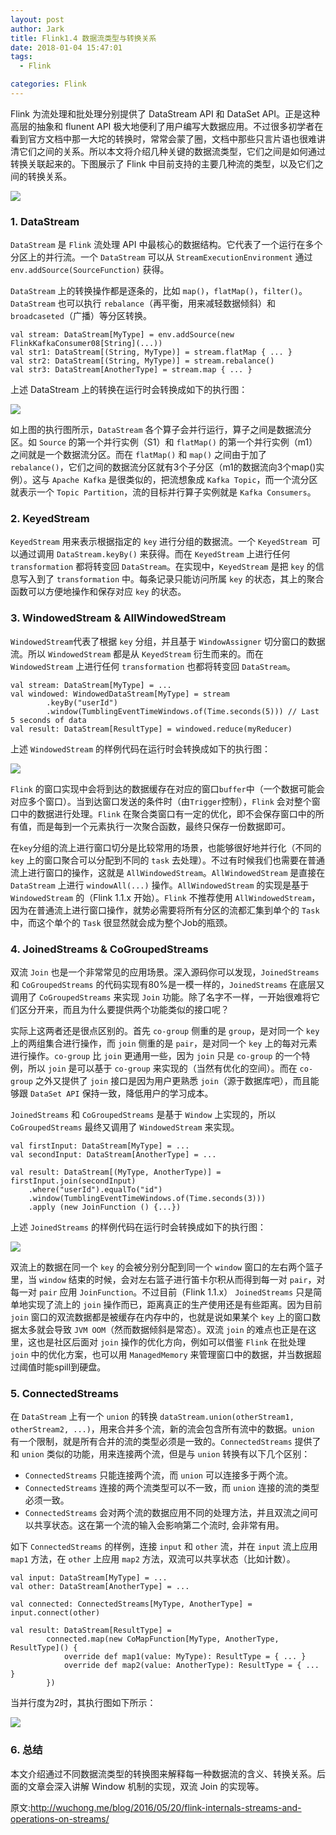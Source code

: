 ```yaml
---
layout: post
author: Jark
title: Flink1.4 数据流类型与转换关系
date: 2018-01-04 15:47:01
tags:
  - Flink

categories: Flink
---
```


Flink 为流处理和批处理分别提供了 DataStream API 和 DataSet API。正是这种高层的抽象和 flunent API 极大地便利了用户编写大数据应用。不过很多初学者在看到官方文档中那一大坨的转换时，常常会蒙了圈，文档中那些只言片语也很难讲清它们之间的关系。所以本文将介绍几种关键的数据流类型，它们之间是如何通过转换关联起来的。下图展示了 Flink 中目前支持的主要几种流的类型，以及它们之间的转换关系。

![](https://github.com/sjf0115/PubLearnNotes/blob/master/image/Flink/%E6%95%B0%E6%8D%AE%E6%B5%81%E7%B1%BB%E5%9E%8B%E4%B8%8E%E8%BD%AC%E6%8D%A2%E5%85%B3%E7%B3%BB-1.png?raw=true)

### 1. DataStream

`DataStream` 是 `Flink` 流处理 API 中最核心的数据结构。它代表了一个运行在多个分区上的并行流。一个 `DataStream` 可以从 `StreamExecutionEnvironment` 通过 `env.addSource(SourceFunction)` 获得。

`DataStream` 上的转换操作都是逐条的，比如 `map()`，`flatMap()`，`filter()`。`DataStream` 也可以执行 `rebalance`（再平衡，用来减轻数据倾斜）和 `broadcaseted`（广播）等分区转换。

```
val stream: DataStream[MyType] = env.addSource(new FlinkKafkaConsumer08[String](...))
val str1: DataStream[(String, MyType)] = stream.flatMap { ... }
val str2: DataStream[(String, MyType)] = stream.rebalance()
val str3: DataStream[AnotherType] = stream.map { ... }
```
上述 DataStream 上的转换在运行时会转换成如下的执行图：

![](https://github.com/sjf0115/PubLearnNotes/blob/master/image/Flink/%E6%95%B0%E6%8D%AE%E6%B5%81%E7%B1%BB%E5%9E%8B%E4%B8%8E%E8%BD%AC%E6%8D%A2%E5%85%B3%E7%B3%BB-2.png?raw=true)

如上图的执行图所示，`DataStream` 各个算子会并行运行，算子之间是数据流分区。如 `Source` 的第一个并行实例（S1）和 `flatMap()` 的第一个并行实例（m1）之间就是一个数据流分区。而在 `flatMap()` 和 `map()` 之间由于加了 `rebalance()`，它们之间的数据流分区就有3个子分区（m1的数据流向3个map()实例）。这与 `Apache Kafka` 是很类似的，把流想象成 `Kafka Topic`，而一个流分区就表示一个 `Topic Partition`，流的目标并行算子实例就是 `Kafka Consumers`。

### 2. KeyedStream

`KeyedStream` 用来表示根据指定的 `key` 进行分组的数据流。一个 `KeyedStream `可以通过调用 `DataStream.keyBy()` 来获得。而在 `KeyedStream` 上进行任何 `transformation` 都将转变回 `DataStream`。在实现中，`KeyedStream` 是把 `key` 的信息写入到了 `transformation` 中。每条记录只能访问所属 `key` 的状态，其上的聚合函数可以方便地操作和保存对应 `key` 的状态。

### 3. WindowedStream & AllWindowedStream

`WindowedStream`代表了根据 `key` 分组，并且基于 `WindowAssigner` 切分窗口的数据流。所以 `WindowedStream` 都是从 `KeyedStream` 衍生而来的。而在 `WindowedStream` 上进行任何 `transformation` 也都将转变回 `DataStream`。

```
val stream: DataStream[MyType] = ...
val windowed: WindowedDataStream[MyType] = stream
        .keyBy("userId")
        .window(TumblingEventTimeWindows.of(Time.seconds(5))) // Last 5 seconds of data
val result: DataStream[ResultType] = windowed.reduce(myReducer)
```

上述 `WindowedStream` 的样例代码在运行时会转换成如下的执行图：

![](https://github.com/sjf0115/PubLearnNotes/blob/master/image/Flink/%E6%95%B0%E6%8D%AE%E6%B5%81%E7%B1%BB%E5%9E%8B%E4%B8%8E%E8%BD%AC%E6%8D%A2%E5%85%B3%E7%B3%BB-3.png?raw=true)

`Flink` 的窗口实现中会将到达的数据缓存在对应的窗口`buffer`中（一个数据可能会对应多个窗口）。当到达窗口发送的条件时（由`Trigger`控制），`Flink` 会对整个窗口中的数据进行处理。`Flink` 在聚合类窗口有一定的优化，即不会保存窗口中的所有值，而是每到一个元素执行一次聚合函数，最终只保存一份数据即可。

在`key`分组的流上进行窗口切分是比较常用的场景，也能够很好地并行化（不同的 `key` 上的窗口聚合可以分配到不同的 `task` 去处理）。不过有时候我们也需要在普通流上进行窗口的操作，这就是  `AllWindowedStream`。`AllWindowedStream` 是直接在 `DataStream` 上进行 `windowAll(...)` 操作。`AllWindowedStream` 的实现是基于 `WindowedStream` 的（Flink 1.1.x 开始）。`Flink` 不推荐使用 `AllWindowedStream`，因为在普通流上进行窗口操作，就势必需要将所有分区的流都汇集到单个的 `Task` 中，而这个单个的 `Task` 很显然就会成为整个Job的瓶颈。

### 4. JoinedStreams & CoGroupedStreams

双流 `Join` 也是一个非常常见的应用场景。深入源码你可以发现，`JoinedStreams` 和 `CoGroupedStreams` 的代码实现有80%是一模一样的，`JoinedStreams` 在底层又调用了 `CoGroupedStreams` 来实现 `Join` 功能。除了名字不一样，一开始很难将它们区分开来，而且为什么要提供两个功能类似的接口呢？

实际上这两者还是很点区别的。首先 `co-group` 侧重的是 `group`，是对同一个 `key` 上的两组集合进行操作，而 `join` 侧重的是 `pair`，是对同一个 `key` 上的每对元素进行操作。`co-group` 比 `join` 更通用一些，因为 `join` 只是 `co-group` 的一个特例，所以 `join` 是可以基于 `co-group` 来实现的（当然有优化的空间）。而在 `co-group` 之外又提供了 `join` 接口是因为用户更熟悉 `join`（源于数据库吧），而且能够跟 `DataSet API` 保持一致，降低用户的学习成本。

`JoinedStreams` 和 `CoGroupedStreams` 是基于 `Window` 上实现的，所以 `CoGroupedStreams` 最终又调用了 `WindowedStream` 来实现。

```
val firstInput: DataStream[MyType] = ...
val secondInput: DataStream[AnotherType] = ...

val result: DataStream[(MyType, AnotherType)] = firstInput.join(secondInput)
    .where("userId").equalTo("id")
    .window(TumblingEventTimeWindows.of(Time.seconds(3)))
    .apply (new JoinFunction () {...})
```
上述 `JoinedStreams` 的样例代码在运行时会转换成如下的执行图：

![](https://github.com/sjf0115/PubLearnNotes/blob/master/image/Flink/%E6%95%B0%E6%8D%AE%E6%B5%81%E7%B1%BB%E5%9E%8B%E4%B8%8E%E8%BD%AC%E6%8D%A2%E5%85%B3%E7%B3%BB-4.png?raw=true)

双流上的数据在同一个 `key` 的会被分别分配到同一个 `window` 窗口的左右两个篮子里，当 `window` 结束的时候，会对左右篮子进行笛卡尔积从而得到每一对 `pair`，对每一对 `pair` 应用 `JoinFunction`。不过目前（Flink 1.1.x） `JoinedStreams` 只是简单地实现了流上的 `join` 操作而已，距离真正的生产使用还是有些距离。因为目前 `join` 窗口的双流数据都是被缓存在内存中的，也就是说如果某个 `key` 上的窗口数据太多就会导致 `JVM OOM`（然而数据倾斜是常态）。双流 `join` 的难点也正是在这里，这也是社区后面对 `join` 操作的优化方向，例如可以借鉴 `Flink` 在批处理 `join` 中的优化方案，也可以用 `ManagedMemory` 来管理窗口中的数据，并当数据超过阈值时能spill到硬盘。

### 5. ConnectedStreams

在 `DataStream` 上有一个 `union` 的转换 `dataStream.union(otherStream1, otherStream2, ...)`，用来合并多个流，新的流会包含所有流中的数据。`union` 有一个限制，就是所有合并的流的类型必须是一致的。`ConnectedStreams` 提供了和 `union` 类似的功能，用来连接两个流，但是与 `union` 转换有以下几个区别：
- `ConnectedStreams` 只能连接两个流，而 `union` 可以连接多于两个流。
- `ConnectedStreams` 连接的两个流类型可以不一致，而 `union` 连接的流的类型必须一致。
- `ConnectedStreams` 会对两个流的数据应用不同的处理方法，并且双流之间可以共享状态。这在第一个流的输入会影响第二个流时, 会非常有用。

如下 `ConnectedStreams` 的样例，连接 `input` 和 `other` 流，并在 `input` 流上应用 `map1` 方法，在 `other` 上应用 `map2` 方法，双流可以共享状态（比如计数）。

```
val input: DataStream[MyType] = ...
val other: DataStream[AnotherType] = ...

val connected: ConnectedStreams[MyType, AnotherType] = input.connect(other)

val result: DataStream[ResultType] =
        connected.map(new CoMapFunction[MyType, AnotherType, ResultType]() {
            override def map1(value: MyType): ResultType = { ... }
            override def map2(value: AnotherType): ResultType = { ... }
        })
```

当并行度为2时，其执行图如下所示：

![](https://github.com/sjf0115/PubLearnNotes/blob/master/image/Flink/%E6%95%B0%E6%8D%AE%E6%B5%81%E7%B1%BB%E5%9E%8B%E4%B8%8E%E8%BD%AC%E6%8D%A2%E5%85%B3%E7%B3%BB-5.png?raw=true)

### 6. 总结

本文介绍通过不同数据流类型的转换图来解释每一种数据流的含义、转换关系。后面的文章会深入讲解 Window 机制的实现，双流 Join 的实现等。


原文:http://wuchong.me/blog/2016/05/20/flink-internals-streams-and-operations-on-streams/
